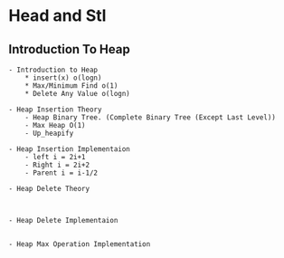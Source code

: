# Head and Stl 
## Introduction To Heap 
    - Introduction to Heap 
        * insert(x) o(logn)
        * Max/Minimum Find o(1)
        * Delete Any Value o(logn)

    - Heap Insertion Theory 
        - Heap Binary Tree. (Complete Binary Tree (Except Last Level))
        - Max Heap O(1)
        - Up_heapify 
        
    - Heap Insertion Implementaion 
        - left i = 2i+1
        - Right i = 2i+2
        - Parent i = i-1/2 

    - Heap Delete Theory 



    - Heap Delete Implementaion 


    - Heap Max Operation Implementation 


    
